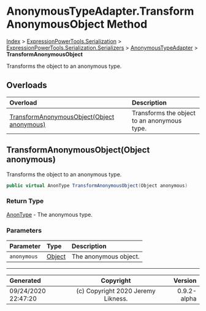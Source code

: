 ﻿# AnonymousTypeAdapter.TransformAnonymousObject Method

[Index](../index.md) > [ExpressionPowerTools.Serialization](ExpressionPowerTools.Serialization.a.md) > [ExpressionPowerTools.Serialization.Serializers](ExpressionPowerTools.Serialization.Serializers.n.md) > [AnonymousTypeAdapter](ExpressionPowerTools.Serialization.Serializers.AnonymousTypeAdapter.cs.md) > **TransformAnonymousObject**

Transforms the object to an anonymous type.

## Overloads

| Overload | Description |
| :-- | :-- |
| [TransformAnonymousObject(Object anonymous)](#transformanonymousobjectobject-anonymous) | Transforms the object to an anonymous type. |
## TransformAnonymousObject(Object anonymous)

Transforms the object to an anonymous type.

```csharp
public virtual AnonType TransformAnonymousObject(Object anonymous)
```

### Return Type

 [AnonType](ExpressionPowerTools.Serialization.Serializers.AnonType.cs.md)  - The anonymous type.

### Parameters

| Parameter | Type | Description |
| :-- | :-- | :-- |
| `anonymous` | [Object](https://docs.microsoft.com/dotnet/api/system.object) | The anonymous object. |



---

| Generated | Copyright | Version |
| :-- | :-: | --: |
| 09/24/2020 22:47:20 | (c) Copyright 2020 Jeremy Likness. | 0.9.2-alpha |
